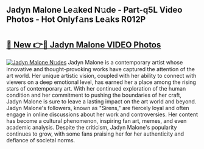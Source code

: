 ## Jadyn Malone Le𝚊ked N𝚞de - Part-q5L Video Photos - Hot Onlyf𝚊ns Le𝚊ks R012P

# <h2><a href="http://ab78845.deff.icu/?id=Jadyn+Malone">🔗 New 👉🔴 Jadyn Malone VIDEO Photos</a></h2>

[![Jadyn Malone N𝚞des](https://i.imgur.com/rIISA9y.gif)](http://ab78845.deff.icu/?id=Jadyn+Malone)
Jadyn Malone is a contemporary artist whose innovative and thought-provoking works have captured the attention of the art world. Her unique artistic vision, coupled with her ability to connect with viewers on a deep emotional level, has earned her a place among the rising stars of contemporary art. With her continued exploration of the human condition and her commitment to pushing the boundaries of her craft, Jadyn Malone is sure to leave a lasting impact on the art world and beyond. Jadyn Malone's followers, known as "Sirens," are fiercely loyal and often engage in online discussions about her work and controversies. Her content has become a cultural phenomenon, inspiring fan art, memes, and even academic analysis. Despite the criticism, Jadyn Malone's popularity continues to grow, with some fans praising her for her authenticity and defiance of societal norms.
